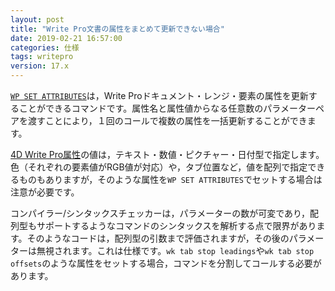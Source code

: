 ```yaml
---
layout: post
title: "Write Pro文書の属性をまとめて更新できない場合"
date: 2019-02-21 16:57:00
categories: 仕様 
tags: writepro
version: 17.x
---
```


[``WP SET ATTRIBUTES``](https://doc.4d.com/4Dv17/4D/17/WP-SET-ATTRIBUTES.301-3726313.ja.html)は，Write Proドキュメント・レンジ・要素の属性を更新することができるコマンドです。属性名と属性値からなる任意数のパラメーターペアを渡すことにより，１回のコールで複数の属性を一括更新することができます。

[4D Write Pro属性](https://doc.4d.com/4Dv17/4D/17/4D-Write-Pro-Attributes.300-3726323.ja.html)の値は，テキスト・数値・ピクチャー・日付型で指定します。色（それぞれの要素値がRGB値が対応）や，タブ位置など，値を配列で指定できるものもありますが，そのような属性を``WP SET ATTRIBUTES``でセットする場合は注意が必要です。

コンパイラー/シンタックスチェッカーは，パラメーターの数が可変であり，配列型もサポートするようなコマンドのシンタックスを解析する点で限界があります。そのようなコードは，配列型の引数まで評価されますが，その後のパラメーターは無視されます。これは仕様です。``wk tab stop leadings``や``wk tab stop offsets``のような属性をセットする場合，コマンドを分割してコールする必要があります。
